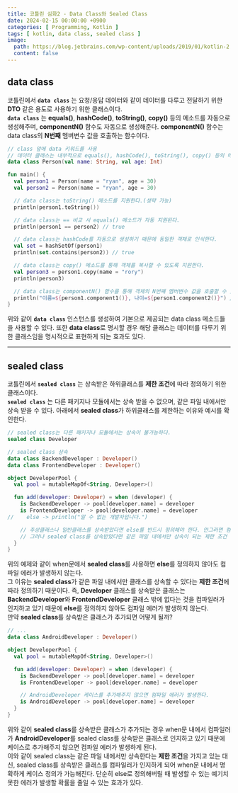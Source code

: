 ```yaml
---
title: 코틀린 심화2 - Data Class와 Sealed Class
date: 2024-02-15 00:00:00 +0900
categories: [ Programming, Kotlin ]
tags: [ kotlin, data class, sealed class ]
image:
  path: https://blog.jetbrains.com/wp-content/uploads/2019/01/kotlin-2.svg
  content: false
---
```


## data class

코틀린에서 **`data class`** 는 요청/응답 데이터와 같이 데이터를 다루고 전달하기 위한 **DTO** 같은 용도로 사용하기 위한 클래스이다.  
**`data class`** 는 **equals()**, **hashCode()**, **toString()**, **copy()** 등의 메소드를 자동으로 생성해주며,
**componentN()** 함수도 자동으로 생성해준다. **componentN()** 함수는 data class의 **N번째** 멤버변수 값을 호출하는 함수이다.

```kotlin
// class 앞에 data 키워드를 사용
// 데이터 클래스는 내부적으로 equals(), hashCode(), toString(), copy() 등의 메소드를 포함하고 있다.
data class Person(val name: String, val age: Int)

fun main() {
  val person1 = Person(name = "ryan", age = 30)
  val person2 = Person(name = "ryan", age = 30)

  // data class는 toString() 메소드를 지원한다.(생략 가능)
  println(person1.toString())

  // data class는 == 비교 시 equals() 메소드가 자동 지원된다.
  println(person1 == person2) // true

  // data class는 hashCode를 자동으로 생성하기 때문에 동일한 객체로 인식한다.
  val set = hashSetOf(person1)
  println(set.contains(person2)) // true

  // data class는 copy() 메소드를 통해 객체를 복사할 수 있도록 지원한다.
  val person3 = person1.copy(name = "rory")
  println(person3)

  // data class는 componentN() 함수를 통해 객체의 N번째 멤버변수 값을 호출할 수 있다.
  println("이름=${person1.component1()}, 나이=${person1.component2()}") // 이름=ryan, 나이=30
}

```

위와 같이 **`data class`** 인스턴스를 생성하여 기본으로 제공되는 data class 메소드들을 사용할 수 있다.
또한 **data class**로 명시할 경우 해당 클래스는 데이터를 다루기 위한 클래스임을 명시적으로 표현하게 되는 효과도 있다.

---

## sealed class

코틀린에서 **`sealed class`** 는 상속받은 하위클래스를 **제한 조건**에 따라 정의하기 위한 클래스이다.  
**`sealed class`** 는 다른 패키지나 모듈에서는 상속 받을 수 없으며, 같은 파일 내에서만 상속 받을 수 있다.
아래에서 **sealed class**가 하위클래스를 제한하는 이유와 예시를 확인한다.

```kotlin
// sealed class는 다른 패키지나 모듈에서는 상속이 불가능하다.
sealed class Developer

// sealed class 상속
data class BackendDeveloper : Developer()
data class FrontendDeveloper : Developer()

object DeveloperPool {
  val pool = mutableMapOf<String, Developer>()

  fun add(developer: Developer) = when (developer) {
    is BackendDeveloper -> pool[developer.name] = developer
    is FrontendDeveloper -> pool[developer.name] = developer
//    else -> println("알 수 없는 개발자입니다.")

    // 추상클래스나 일반클래스를 상속받았다면 else를 반드시 정의해야 한다. 안그러면 컴파일에러가 발생한다.
    // 그러나 sealed class를 상속받았다면 같은 파일 내에서만 상속이 되는 제한 조건 때문에 else를 정의하지 않아도 컴파일 에러가 발생하지 않는다.
  }
}
```

위의 예제와 같이 when문에서 **sealed class**를 사용하면 **else**를 정의하지 않아도 컴파일 에러가 발생하지 않는다.  
그 이유는 **sealed class**가 같은 파일 내에서만 클래스를 상속할 수 있다는 **제한 조건**에 따라 정의하기 때문이다.
즉, **Developer** 클래스를 상속받은 클래스는 **BackendDeveloper**와 **FrontendDeveloper** 클래스 밖에 없다는 것을
컴파일러가 인지하고 있기 때문에 **else**를 정의하지 않아도 컴파일 에러가 발생하지 않는다.  
만약 **sealed class**를 상속받은 클래스가 추가되면 어떻게 될까?

```kotlin
// ...
data class AndroidDeveloper : Developer()

object DeveloperPool {
  val pool = mutableMapOf<String, Developer>()

  fun add(developer: Developer) = when (developer) {
    is BackendDeveloper -> pool[developer.name] = developer
    is FrontendDeveloper -> pool[developer.name] = developer

    // AndroidDeveloper 케이스를 추가해주지 않으면 컴파일 에러가 발생한다.
    is AndroidDeveloper -> pool[developer.name] = developer
  }
}
```

위와 같이 **sealed class**를 상속받은 클래스가 추가되는 경우 when문 내에서 컴파일러가 **AndroidDeveloper**를
sealed class를 상속받은 클래스로 인지하고 있기 때문에 케이스로 추가해주지 않으면 컴파일 에러가 발생하게 된다.  
이와 같이 sealed class는 같은 파일 내에서만 상속한다는 **제한 조건**을 가지고 있는 대신,
sealed class를 상속받은 클래스를 컴파일러가 인지하게 되어 when문 내에서 명확하게 케이스 정의가 가능해진다.
단순히 else로 정의해버릴 때 발생할 수 있는 예기치 못한 에러가 발생할 확률을 줄일 수 있는 효과가 있다.
